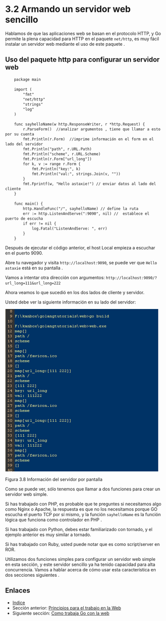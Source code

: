 # 3.2 Armando un servidor web sencillo

Hablamos de que las aplicaciones web se basan en el protocolo HTTP, y Go permite la plena capacidad para HTTP en el  paquete `net/http`, es muy fácil instalar un servidor web mediante el uso de este paquete .

## Uso del paquete http para configurar un servidor web
```
    package main

    import (
        "fmt"
        "net/http"
        "strings"
        "log"
    )

    func sayhelloName(w http.ResponseWriter, r *http.Request) {
        r.ParseForm()  //analizar argumentos , tiene que llamar a esto por su cuenta
        fmt.Println(r.Form)  //imprime información en el form en el lado del servidor
        fmt.Println("path", r.URL.Path)
        fmt.Println("scheme", r.URL.Scheme)
        fmt.Println(r.Form["url_long"])
        for k, v := range r.Form {
            fmt.Println("key:", k)
            fmt.Println("val:", strings.Join(v, ""))
        }
        fmt.Fprintf(w, "Hello astaxie!") // enviar datos al lado del cliente
    }

    func main() {
        http.HandleFunc("/", sayhelloName) // define la ruta
        err := http.ListenAndServe(":9090", nil) //  establece el puerto de escucha
        if err != nil {
            log.Fatal("ListenAndServe: ", err)
        }
    }
```
Después de ejecutar el código anterior, el host Local  empieza a escuchar en el puerto 9090.

Abre tu navegador y visita `http://localhost:9090`, se puede ver que `Hello astaxie` está en su pantalla .

Vamos a intentar otra dirección con argumentos: `http://localhost:9090/?url_long=111&url_long=222`

Ahora veamos lo que sucedió en los dos lados de cliente y servidor.

Usted debe ver la siguiente información en su lado del servidor:

![](images/3.2.goweb.png?raw=true)

Figura 3.8 Información del servidor por pantalla

Como se puede ver, sólo tenemos que llamar a dos funciones para crear un servidor web simple.

Si has trabajado con PHP, es probable que te preguntes si necesitamos algo como Nginx o Apache, la respuesta es que no los necesitamos porque GO escucha el puerto TCP por sí mismo, y la función `sayhelloName` es la función lógica que funciona como controlador en PHP .

Si has trabajado con Python, debes estar familiarizado con tornado, y el ejemplo anterior es muy similar a tornado.

Si has trabajado con Ruby, usted puede notar que es como script/server en ROR.

Utilizamos dos funciones simples para configurar un servidor web simple en esta sección, y este servidor sencillo ya ha tenido capacidad para alta concurrencia. Vamos a hablar acerca de cómo usar esta característica en dos secciones siguientes .

## Enlaces

- [Indice](preface.md)
- Sección anterior: [Principios para el trabajo en la Web](03.1.md)
- Siguiente sección: [Como trabaja Go con la web](03.3.md)
